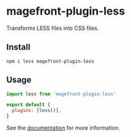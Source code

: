 # magefront-plugin-less

Transforms LESS files into CSS files.

## Install

    npm i less magefront-plugin-less

## Usage

```js
import less from 'magefront-plugin-less'

export default {
  plugins: [less()],
}
```

See the [documentation](https://ubermanu.github.io/magefront/#/plugins/less) for more information.
